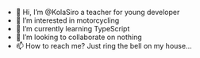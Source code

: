 - 👋 Hi, I’m @KolaSiro a teacher for young developer
- 👀 I’m interested in motorcycling
- 🌱 I’m currently learning TypeScript
- 💞️ I’m looking to collaborate on nothing
- 📫 How to reach me? Just ring the bell on my house...

<!---
KolaSiro/KolaSiro is a ✨ special ✨ repository because its `README.md` (this file) appears on your GitHub profile.
You can click the Preview link to take a look at your changes.
--->
